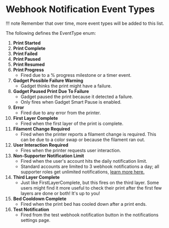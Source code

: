 # Webhook Notification Event Types

!!! note
    Remember that over time, more event types will be added to this list.

The following defines the EventType enum:

1. **Print Started**
2. **Print Complete**
3. **Print Failed**
4. **Print Paused**
5. **Print Resumed**
6. **Print Progress**
    - Fired due to a % progress milestone or a timer event.
7. **Gadget Possible Failure Warning**
    - Gadget thinks the print might have a failure.
8. **Gadget Paused Print Due To Failure**
    - Gadget paused the print because it detected a failure.
    - Only fires when Gadget Smart Pause is enabled.
9. **Error**
    - Fired due to any error from the printer.
10. **First Layer Complete**
    - Fired when the first layer of the print is complete.
11. **Filament Change Required**
    - Fired when the printer reports a filament change is required. This can be due to a color swap or because the filament ran out.
12. **User Interaction Required**
    - Fires when the printer requests user interaction.
13. **Non-Supporter Notification Limit**
    - Fired when the user's account hits the daily notification limit.
    - Standard accounts are limited to 3 webhook notifications a day; all supporter roles get unlimited notifications, [learn more here.](https://octoeverywhere.com/supporter?source=web_hook_dev_doc)
14. **Third Layer Complete**
    - Just like FirstLayerComplete, but this fires on the third layer. Some users might find it more useful to check their print after the first few layers are done or both! It's up to you!
15. **Bed Cooldown Complete**
    - Fired when the print bed has cooled down after a print ends.
16. **Test Notification**
    - Fired from the test webhook notification button in the notifications settings page.